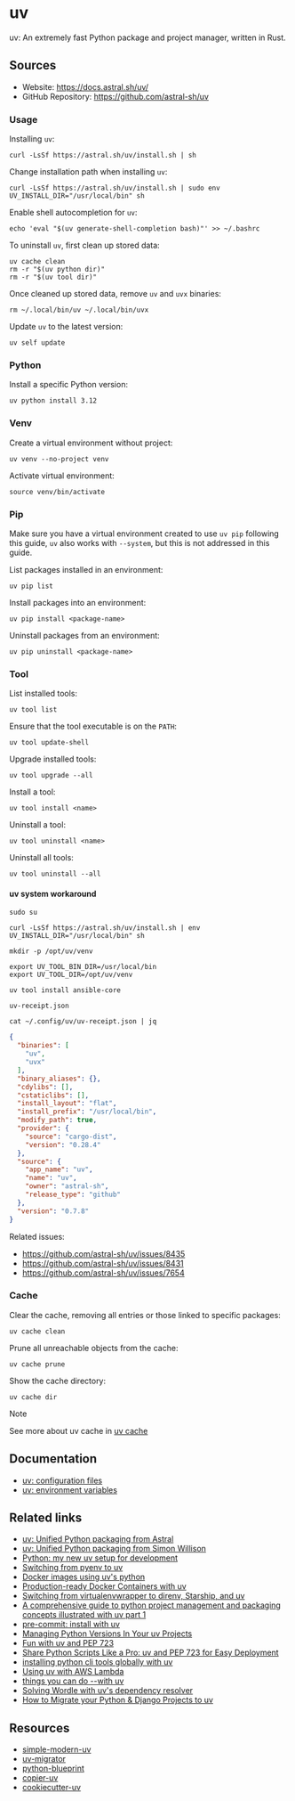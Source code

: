 # uv

uv: An extremely fast Python package and project manager, written in Rust.

## Sources

- Website: https://docs.astral.sh/uv/
- GitHub Repository: https://github.com/astral-sh/uv

### Usage

Installing `uv`:
```shell
curl -LsSf https://astral.sh/uv/install.sh | sh
```

Change installation path when installing `uv`:
```shell
curl -LsSf https://astral.sh/uv/install.sh | sudo env UV_INSTALL_DIR="/usr/local/bin" sh
```

Enable shell autocompletion for `uv`:
```shell
echo 'eval "$(uv generate-shell-completion bash)"' >> ~/.bashrc
```

To uninstall `uv`, first clean up stored data:
```shell
uv cache clean
rm -r "$(uv python dir)"
rm -r "$(uv tool dir)"
```

Once cleaned up stored data, remove `uv` and `uvx` binaries:
```shell
rm ~/.local/bin/uv ~/.local/bin/uvx
```

Update `uv` to the latest version:
```shell
uv self update
```

### Python

Install a specific Python version:
```shell
uv python install 3.12
```

### Venv

Create a virtual environment without project:
```shell
uv venv --no-project venv
```

Activate virtual environment:
```shell
source venv/bin/activate
```

### Pip

Make sure you have a virtual environment created to use `uv pip` following this guide, `uv` also works with `--system`, but this is not addressed in this guide.

List packages installed in an environment:
```shell
uv pip list
```

Install packages into an environment:
```shell
uv pip install <package-name>
```

Uninstall packages from an environment:
```shell
uv pip uninstall <package-name>
```

### Tool

List installed tools:
```shell
uv tool list
```

Ensure that the tool executable is on the `PATH`:
```shell
uv tool update-shell
```

Upgrade installed tools:
```shell
uv tool upgrade --all
```

Install a tool:
```shell
uv tool install <name>
```

Uninstall a tool:
```shell
uv tool uninstall <name>
```

Uninstall all tools:
```shell
uv tool uninstall --all
```

#### uv system workaround

```shell
sudo su

curl -LsSf https://astral.sh/uv/install.sh | env UV_INSTALL_DIR="/usr/local/bin" sh

mkdir -p /opt/uv/venv

export UV_TOOL_BIN_DIR=/usr/local/bin
export UV_TOOL_DIR=/opt/uv/venv

uv tool install ansible-core
```

`uv-receipt.json`
```shell
cat ~/.config/uv/uv-receipt.json | jq
```

```json
{
  "binaries": [
    "uv",
    "uvx"
  ],
  "binary_aliases": {},
  "cdylibs": [],
  "cstaticlibs": [],
  "install_layout": "flat",
  "install_prefix": "/usr/local/bin",
  "modify_path": true,
  "provider": {
    "source": "cargo-dist",
    "version": "0.28.4"
  },
  "source": {
    "app_name": "uv",
    "name": "uv",
    "owner": "astral-sh",
    "release_type": "github"
  },
  "version": "0.7.8"
}
```

Related issues:

- https://github.com/astral-sh/uv/issues/8435
- https://github.com/astral-sh/uv/issues/8431
- https://github.com/astral-sh/uv/issues/7654

### Cache

Clear the cache, removing all entries or those linked to specific packages:
```shell
uv cache clean
```

Prune all unreachable objects from the cache:
```shell
uv cache prune
```

Show the cache directory:
```shell
uv cache dir
```

> [!NOTE]
> See more about uv cache in [uv cache](https://docs.astral.sh/uv/concepts/cache/#cache-directory)

## Documentation

- [uv: configuration files](https://docs.astral.sh/uv/configuration/files/)
- [uv: environment variables](https://docs.astral.sh/uv/configuration/environment/)

## Related links

- [uv: Unified Python packaging from Astral](https://astral.sh/blog/uv-unified-python-packaging)
- [uv: Unified Python packaging from Simon Willison](https://simonwillison.net/2024/Aug/20/uv-unified-python-packaging/)
- [Python: my new uv setup for development](https://adamj.eu/tech/2024/09/18/python-uv-development-setup/)
- [Switching from pyenv to uv](https://bluesock.org/~willkg/blog/dev/switch_pyenv_to_uv.html)
- [Docker images using uv's python](https://mkennedy.codes/posts/python-docker-images-using-uv-s-new-python-features/)
- [Production-ready Docker Containers with uv](https://hynek.me/articles/docker-uv/)
- [Switching from virtualenvwrapper to direnv, Starship, and uv](https://treyhunner.com/2024/10/switching-from-virtualenvwrapper-to-direnv-starship-and-uv/)
- [A comprehensive guide to python project management and packaging concepts illustrated with uv part 1](https://reinforcedknowledge.com/a-comprehensive-guide-to-python-project-management-and-packaging-concepts-illustrated-with-uv-part-i/)
- [pre-commit: install with uv](https://adamj.eu/tech/2025/05/07/pre-commit-install-uv/)
- [Managing Python Versions In Your uv Projects](https://buttondown.com/pdth/archive/managing-python-versions-in-your-uv-projects/)
- [Fun with uv and PEP 723](https://www.cottongeeks.com/articles/2025-06-24-fun-with-uv-and-pep-723)
- [Share Python Scripts Like a Pro: uv and PEP 723 for Easy Deployment](https://thisdavej.com/share-python-scripts-like-a-pro-uv-and-pep-723-for-easy-deployment/)
- [installing python cli tools globally with uv](https://schpet.com/note/installing-python-cli-tools-globally-with-uv)
- [Using uv with AWS Lambda](https://docs.astral.sh/uv/guides/integration/aws-lambda/)
- [things you can do --with uv](https://zaloog.github.io/2025/07/07/uv-with.html)
- [Solving Wordle with uv's dependency resolver](https://mildbyte.xyz/blog/solving-wordle-with-uv-dependency-resolver/)
- [How to Migrate your Python & Django Projects to uv](https://www.caktusgroup.com/blog/2025/06/11/migrating-python-django-projects-uv/)

## Resources

- [simple-modern-uv](https://github.com/jlevy/simple-modern-uv)
- [uv-migrator](https://github.com/stvnksslr/uv-migrator)
- [python-blueprint](https://github.com/johnthagen/python-blueprint)
- [copier-uv](https://github.com/pawamoy/copier-uv)
- [cookiecutter-uv](https://github.com/fpgmaas/cookiecutter-uv)
